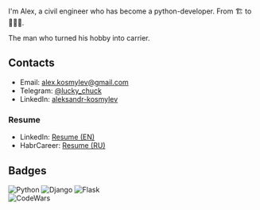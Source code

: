 I'm Alex, a civil engineer who has become a python-developer. From 🏗 to 👨🏻‍💻.

The man who turned his hobby into carrier.

## Contacts

* Email: alex.kosmylev@gmail.com
* Telegram: [@lucky_chuck](https://t.me/lucky_chuck)
* LinkedIn: [aleksandr-kosmylev](linkedin.com/in/aleksandr-kosmylev-856651ba)

### Resume
* LinkedIn: [Resume (EN)](https://www.linkedin.com/in/aleksandr-kosmylev-856651ba/)
* HabrCareer: [Resume (RU)](https://career.habr.com/lucky_chuck)

## Badges
![Python](https://img.shields.io/badge/python-3670A0?style=for-the-badge&logo=python&logoColor=ffdd54)
![Django](https://img.shields.io/badge/django-%23092E20.svg?style=for-the-badge&logo=django&logoColor=white)
![Flask](https://img.shields.io/badge/flask-%23000.svg?style=for-the-badge&logo=flask&logoColor=white)
<br />
![CodeWars](https://www.codewars.com/users/AleksandrKosmylev/badges/small)
